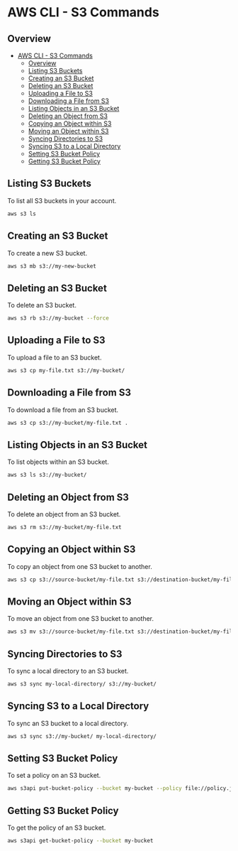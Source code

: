 # AWS CLI - S3 Commands

## Overview
- [AWS CLI - S3 Commands](#aws-cli---s3-commands)
  - [Overview](#overview)
  - [Listing S3 Buckets](#listing-s3-buckets)
  - [Creating an S3 Bucket](#creating-an-s3-bucket)
  - [Deleting an S3 Bucket](#deleting-an-s3-bucket)
  - [Uploading a File to S3](#uploading-a-file-to-s3)
  - [Downloading a File from S3](#downloading-a-file-from-s3)
  - [Listing Objects in an S3 Bucket](#listing-objects-in-an-s3-bucket)
  - [Deleting an Object from S3](#deleting-an-object-from-s3)
  - [Copying an Object within S3](#copying-an-object-within-s3)
  - [Moving an Object within S3](#moving-an-object-within-s3)
  - [Syncing Directories to S3](#syncing-directories-to-s3)
  - [Syncing S3 to a Local Directory](#syncing-s3-to-a-local-directory)
  - [Setting S3 Bucket Policy](#setting-s3-bucket-policy)
  - [Getting S3 Bucket Policy](#getting-s3-bucket-policy)

## Listing S3 Buckets

To list all S3 buckets in your account.

```sh
aws s3 ls
```

## Creating an S3 Bucket

To create a new S3 bucket.

```sh
aws s3 mb s3://my-new-bucket
```

## Deleting an S3 Bucket

To delete an S3 bucket.

```sh
aws s3 rb s3://my-bucket --force
```

## Uploading a File to S3

To upload a file to an S3 bucket.

```sh
aws s3 cp my-file.txt s3://my-bucket/
```

## Downloading a File from S3

To download a file from an S3 bucket.

```sh
aws s3 cp s3://my-bucket/my-file.txt .
```

## Listing Objects in an S3 Bucket

To list objects within an S3 bucket.

```sh
aws s3 ls s3://my-bucket/
```

## Deleting an Object from S3

To delete an object from an S3 bucket.

```sh
aws s3 rm s3://my-bucket/my-file.txt
```

## Copying an Object within S3

To copy an object from one S3 bucket to another.

```sh
aws s3 cp s3://source-bucket/my-file.txt s3://destination-bucket/my-file.txt
```

## Moving an Object within S3

To move an object from one S3 bucket to another.

```sh
aws s3 mv s3://source-bucket/my-file.txt s3://destination-bucket/my-file.txt
```

## Syncing Directories to S3

To sync a local directory to an S3 bucket.

```sh
aws s3 sync my-local-directory/ s3://my-bucket/
```

## Syncing S3 to a Local Directory

To sync an S3 bucket to a local directory.

```sh
aws s3 sync s3://my-bucket/ my-local-directory/
```

## Setting S3 Bucket Policy

To set a policy on an S3 bucket.

```sh
aws s3api put-bucket-policy --bucket my-bucket --policy file://policy.json
```

## Getting S3 Bucket Policy

To get the policy of an S3 bucket.

```sh
aws s3api get-bucket-policy --bucket my-bucket
```
